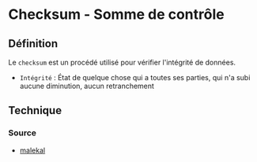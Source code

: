 # Checksum - Somme de contrôle

## Définition

Le `checksum` est un procédé utilisé pour vérifier l'intégrité de données.

- `Intégrité` : État de quelque chose qui a toutes ses parties, qui n'a subi aucune diminution, aucun retranchement

## Technique


### Source 
- [malekal](https://www.malekal.com/quest-ce-qu-une-somme-de-controle-checksum-et-a-quoi-cela-sert/)